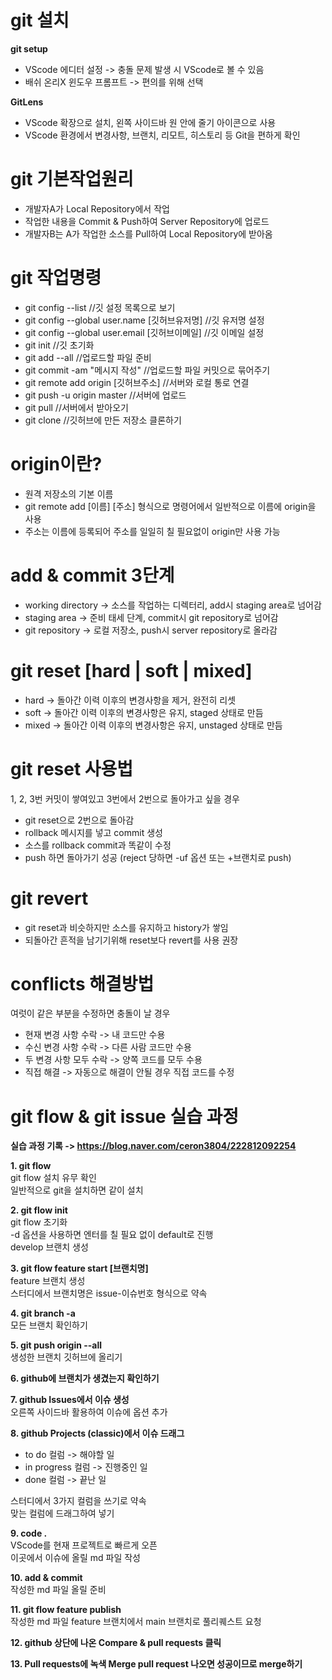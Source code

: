 # git 설치
**git setup**  
- VScode 에디터 설정 -> 충돌 문제 발생 시 VScode로 볼 수 있음  
- 배쉬 온리X 윈도우 프롬프트 -> 편의를 위해 선택  

**GitLens**  
- VScode 확장으로 설치, 왼쪽 사이드바 원 안에 줄기 아이콘으로 사용  
- VScode 환경에서 변경사항, 브랜치, 리모트, 히스토리 등 Git을 편하게 확인  

# git 기본작업원리
- 개발자A가 Local Repository에서 작업  
- 작업한 내용을 Commit & Push하여 Server Repository에 업로드  
- 개발자B는 A가 작업한 소스를 Pull하여 Local Repository에 받아옴  

# git 작업명령
- git config --list //깃 설정 목록으로 보기  
- git config --global user.name [깃허브유저명] //깃 유저명 설정  
- git config --global user.email [깃허브이메일] //깃 이메일 설정  
- git init //깃 초기화  
- git add --all //업로드할 파일 준비  
- git commit -am "메시지 작성" //업로드할 파일 커밋으로 묶어주기  
- git remote add origin [깃허브주소] //서버와 로컬 통로 연결  
- git push -u origin master //서버에 업로드  
- git pull //서버에서 받아오기  
- git clone //깃허브에 만든 저장소 클론하기  

# origin이란?
- 원격 저장소의 기본 이름  
- git remote add [이름] [주소] 형식으로 명령어에서 일반적으로 이름에 origin을 사용  
- 주소는 이름에 등록되어 주소를 일일히 칠 필요없이 origin만 사용 가능  

# add & commit 3단계
- working directory -> 소스를 작업하는 디렉터리, add시 staging area로 넘어감  
- staging area -> 준비 태세 단계, commit시 git repository로 넘어감  
- git repository -> 로컬 저장소, push시 server repository로 올라감  

# git reset [hard | soft | mixed]
- hard -> 돌아간 이력 이후의 변경사항을 제거, 완전히 리셋  
- soft -> 돌아간 이력 이후의 변경사항은 유지, staged 상태로 만듬  
- mixed -> 돌아간 이력 이후의 변경사항은 유지, unstaged 상태로 만듬  

# git reset 사용법
1, 2, 3번 커밋이 쌓여있고 3번에서 2번으로 돌아가고 싶을 경우  
- git reset으로 2번으로 돌아감  
- rollback 메시지를 넣고 commit 생성  
- 소스를 rollback commit과 똑같이 수정  
- push 하면 돌아가기 성공 (reject 당하면 -uf 옵션 또는 +브랜치로 push)  

# git revert
- git reset과 비슷하지만 소스를 유지하고 history가 쌓임
- 되돌아간 흔적을 남기기위해 reset보다 revert를 사용 권장

# conflicts 해결방법
여럿이 같은 부분을 수정하면 충돌이 날 경우
- 현재 변경 사항 수락 -> 내 코드만 수용
- 수신 변경 사항 수락 -> 다른 사람 코드만 수용
- 두 변경 사항 모두 수락 -> 양쪽 코드를 모두 수용
- 직접 해결 -> 자동으로 해결이 안될 경우 직접 코드를 수정

# git flow & git issue 실습 과정
**실습 과정 기록 -> https://blog.naver.com/ceron3804/222812092254**  

**1. git flow**  
git flow 설치 유무 확인  
일반적으로 git을 설치하면 같이 설치  

**2. git flow init**  
git flow 초기화  
-d 옵션을 사용하면 엔터를 칠 필요 없이 default로 진행  
develop 브랜치 생성  

**3. git flow feature start [브랜치명]**  
feature 브랜치 생성  
스터디에서 브랜치명은 issue-이슈번호 형식으로 약속  

**4. git branch -a**  
모든 브랜치 확인하기  

**5. git push origin --all**  
생성한 브랜치 깃허브에 올리기  

**6. github에 브랜치가 생겼는지 확인하기**  

**7. github Issues에서 이슈 생성**  
오른쪽 사이드바 활용하여 이슈에 옵션 추가  

**8. github Projects (classic)에서 이슈 드래그**  
- to do 컬럼 -> 해야할 일  
- in progress 컬럼 -> 진행중인 일  
- done 컬럼 -> 끝난 일  

스터디에서 3가지 컬럼을 쓰기로 약속  
맞는 컬럼에 드래그하여 넣기  

**9. code .**  
VScode를 현재 프로젝트로 빠르게 오픈  
이곳에서 이슈에 올릴 md 파일 작성  

**10. add & commit**  
작성한 md 파일 올릴 준비  

**11. git flow feature publish**  
작성한 md 파일 feature 브랜치에서 main 브랜치로 풀리퀘스트 요청  

**12. github 상단에 나온 Compare & pull requests 클릭**  

**13. Pull requests에 녹색 Merge pull request 나오면 성공이므로 merge하기**  
